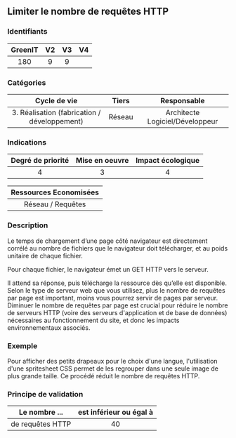 ## Limiter le nombre de requêtes HTTP

### Identifiants

| GreenIT |  V2  |  V3  |  V4  |
|:-------:|:----:|:----:|:----:|
|   180   | 9  | 9  |      |

### Catégories

| Cycle de vie |  Tiers  |  Responsable  |
|:---------:|:----:|:----:|
| 3. Réalisation (fabrication / développement) | Réseau | Architecte Logiciel/Développeur |

### Indications

| Degré de priorité |      Mise en oeuvre       |  Impact écologique    |
|:-------------------:|:-------------------------:|:---------------------:|
| 4 | 3 | 4 |

|Ressources Economisées                                      |
|:----------------------------------------------------------:|
| Réseau / Requêtes    |

### Description

Le temps de chargement d’une page côté navigateur est directement corrélé au nombre de fichiers que le navigateur doit télécharger,
et au poids unitaire de chaque fichier.

Pour chaque fichier, le navigateur émet un GET HTTP vers le serveur.

Il attend sa réponse, puis télécharge la ressource dès qu’elle est disponible. Selon le type de serveur web que vous utilisez,
plus le nombre de requêtes par page est important, moins vous pourrez servir de pages par serveur. 
Diminuer le nombre de requêtes par page est crucial pour réduire le nombre de serveurs HTTP (voire des serveurs d'application et de base de données) nécessaires au fonctionnement du site,
et donc les impacts environnementaux associés.

### Exemple

Pour afficher des petits drapeaux pour le choix d'une langue, l'utilisation d'une spritesheet CSS permet de les regrouper dans une seule image de plus grande taille.
Ce procédé réduit le nombre de requêtes HTTP.

### Principe de validation

| Le nombre ...     | est inférieur ou égal à   |  
|-------------------|:-------------------------:|
| de requêtes HTTP  | 40  |
